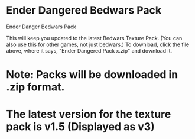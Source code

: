 # Ender Dangered Bedwars Pack

Ender Danger Bedwars Pack

This will keep you updated to the latest Bedwars Texture Pack. (You can also use this for other games, not just bedwars.)
To download, click the file above, where it says, "Ender Dangered Pack x.zip" and download it.

# Note: Packs will be downloaded in .zip format.

# The latest version for the texture pack is v1.5 (Displayed as v3)
